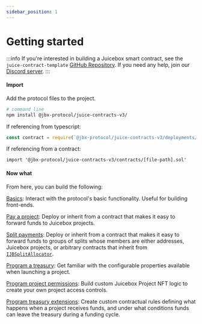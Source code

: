 ```yaml
---
sidebar_position: 1
---
```


# Getting started

:::info
If you're interested in building a Juicebox smart contract, see the `juice-contract-template` [GitHub Repository](https://github.com/jbx-protocol/juice-contract-template). If you need any help, join our [Discord server](https://discord.gg/juicebox).
:::

#### Import

Add the protocol files to the project.
```bash
# command line
npm install @jbx-protocol/juice-contracts-v3/
```

If referencing from typescript:
```typescript
const contract = require(`@jbx-protocol/juice-contracts-v3/deployments/${network}/${contractName}.json`)
```

If referencing from a contract:
```
import '@jbx-protocol/juice-contracts-v3/contracts/[file-path].sol'
```

#### Now what

From here, you can build the following:

[Basics](basics.md): Interact with the protocol's basic functionality. Useful for building front-ends.

[Pay a project](utilities/project-payer.md): Deploy or inherit from a contract that makes it easy to forward funds to Juicebox projects.

[Split payments](utilities/splits-payer.md): Deploy or inherit from a contract that makes it easy to forward funds to groups of splits whose members are either addresses, Juicebox projects, or arbitrary contracts that inherit from [`IJBSplitAllocator`](treasury-extensions/split-allocator.md).

[Program a treasury](programmable-treasury.md): Get familiar with the configurable properties available when launching a project.

[Program project permissions](project-nft.md): Build custom Juicebox Project NFT logic to create your own project access controls.

[Program treasury extensions](../treasury-extensions): Create custom contractual rules defining what happens when a project receives funds, and under what conditions funds can leave the treasury during a funding cycle.

